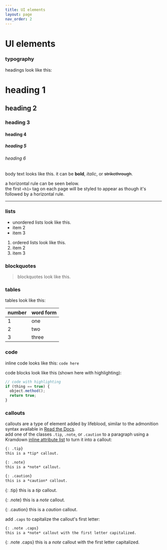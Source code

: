 ```yaml
---
title: UI elements
layout: page
nav_order: 2
---
```

# UI elements

### typography
headings look like this:

# heading 1
## heading 2
### heading 3
#### heading 4
##### heading 5
###### heading 6

body text looks like this. it can be **bold**, *italic*, or <s>strikethrough</s>.

a horizontal rule can be seen below.\
the first `<h1>` tag on each page will be styled to appear as though it's followed by a horizontal rule.

---

### lists
- unordered lists look like this.
- item 2
- item 3

1. ordered lists look like this.
2. item 2
3. item 3

### blockquotes
> blockquotes look like this.

### tables
tables look like this:

| number | word form |
|--------|-----------|
| 1      | one       |
| 2      | two       |
| 3      | three     |

### code
inline code looks like this: `code here`

code blocks look like this (shown here with highlighting):
```js
// code with highlighting
if (thing == true) {
  object.method();
  return true;
}
```

### callouts
callouts are a type of element added by lifeblood, similar to the admonition syntax available in [Read the Docs](https://readthedocs.org).\
add one of the classes `.tip`, `.note`, or `.caution` to a paragraph using a Kramdown [inline attribute list](https://kramdown.gettalong.org/syntax.html#inline-attribute-lists) to turn it into a callout:

```md
{: .tip}
this is a *tip* callout.

{: .note}
this is a *note* callout.

{: .caution}
this is a *caution* callout.
```

{: .tip}
this is a *tip* callout.

{: .note}
this is a *note* callout.

{: .caution}
this is a *caution* callout.

add `.caps` to capitalize the callout's first letter:

```md
{: .note .caps}
this is a *note* callout with the first letter capitalized.
```

{: .note .caps}
this is a *note* callout with the first letter capitalized.
